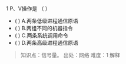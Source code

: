 1
P、V操作是 （ ）
- ( ) A.两条低级进程通信原语 
- ( ) B.两组不同的机器指令 
- ( ) C.两条系统调用命令 
- ( ) D.两条高级进程通信原语

> 知识点：信号量。
> 出处：网络
> 难度：1
> 解释
